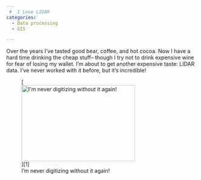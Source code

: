 ```yaml
---
 #  I Love LIDAR
categories:
  - Data processing
  - GIS

---
```

Over the years I&#8217;ve tasted good bear, coffee, and hot cocoa. Now I have a hard time drinking the cheap stuff&#8211; though I try not to drink expensive wine for fear of losing my wallet. I&#8217;m about to get another expensive taste: LIDAR data. I&#8217;ve never worked with it before, but it&#8217;s incredible!

<figure id="attachment_731" aria-describedby="caption-attachment-731" style="width: 300px" class="wp-caption aligncenter">[<img loading="lazy" class="size-medium wp-image-731" alt="I'm never digitizing without it again!" src="http://northredoubt.com/n/wp-content/uploads/2013/04/lidar-300x201.png" width="300" height="201" srcset="http://northredoubt.com/n/wp-content/uploads/2013/04/lidar-300x201.png 300w, http://northredoubt.com/n/wp-content/uploads/2013/04/lidar-447x300.png 447w, http://northredoubt.com/n/wp-content/uploads/2013/04/lidar.png 1024w" sizes="(max-width: 300px) 100vw, 300px" />][1]<figcaption id="caption-attachment-731" class="wp-caption-text">I&#8217;m never digitizing without it again!</figcaption></figure>

 [1]: http://northredoubt.com/n/wp-content/uploads/2013/04/lidar.png